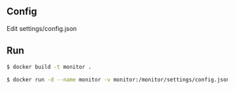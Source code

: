 ## Config

Edit settings/config.json

## Run

``` bash
$ docker build -t monitor .

$ docker run -d --name monitor -v monitor:/monitor/settings/config.json monitor

```